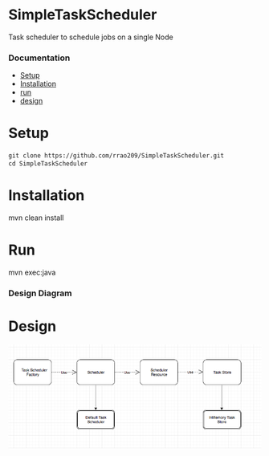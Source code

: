 # SimpleTaskScheduler
Task scheduler to schedule jobs on a single Node

### Documentation
- [Setup](#setup)
- [Installation](#installation)
- [run](#run)
- [design](#design)

# Setup
```
git clone https://github.com/rrao209/SimpleTaskScheduler.git
cd SimpleTaskScheduler

```

# Installation
mvn clean install

# Run
mvn exec:java

### Design Diagram

# Design

<p align="center">
  <img src="https://github.com/rrao209/SimpleTaskScheduler/blob/master/design.png">
  <br/>
</p>


